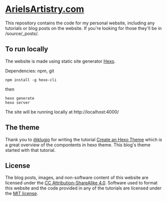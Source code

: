 # [ArielsArtistry.com](https://arielsartistry.com)

This repository contains the code for my personal website, including any tutorials or blog posts on the website. If you're looking for those they'll be in /source/_posts/. 

## To run locally

The website is made using static site generator [Hexo](https://hexo.io/docs/index.html).

Dependencies: npm, git

```
npm install -g hexo-cli
```

then 

```
hexo generate
hexo server
```

The site will be running locally at http://localhost:4000/

## The theme

Thank you to [@klugjo](https://github.com/klugjo) for writing the tutorial [Create an Hexo Theme](http://www.codeblocq.com/2016/03/Create-an-Hexo-Theme-Part-1-Index/) which is a great overview of the compontents in hexo theme. This blog's theme started with that tutorial. 

## License
The blog posts, images, and non-software content of this website are licensed under the [CC Attribution-ShareAlike 4.0](https://creativecommons.org/licenses/by-sa/4.0/). Software used to format this website and the code provided in any of the tutorials are licensed under the [MIT license](https://opensource.org/licenses/mit-license.php).
